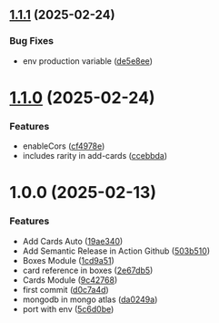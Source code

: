 ## [1.1.1](https://github.com/TeamDevRepos/tcg-hamis-api/compare/v1.1.0...v1.1.1) (2025-02-24)


### Bug Fixes

* env production variable ([de5e8ee](https://github.com/TeamDevRepos/tcg-hamis-api/commit/de5e8ee65a5179bbc8cf72478503898b4a6e3044))

# [1.1.0](https://github.com/TeamDevRepos/tcg-hamis-api/compare/v1.0.0...v1.1.0) (2025-02-24)


### Features

* enableCors ([cf4978e](https://github.com/TeamDevRepos/tcg-hamis-api/commit/cf4978e5d71e870e5404b7440e10000e1df65e59))
* includes rarity in add-cards ([ccebbda](https://github.com/TeamDevRepos/tcg-hamis-api/commit/ccebbda192869174fa34033b089513fd86293936))

# 1.0.0 (2025-02-13)


### Features

* Add Cards Auto ([19ae340](https://github.com/TeamDevRepos/tcg-hamis-api/commit/19ae3409da0b29e44eee8fe29cdfc1b6fef54b48))
* Add Semantic Release in Action Github ([503b510](https://github.com/TeamDevRepos/tcg-hamis-api/commit/503b5105f1ca812f31ae42de3c29525e343fc244))
* Boxes Module ([1cd9a51](https://github.com/TeamDevRepos/tcg-hamis-api/commit/1cd9a511eb19a951caaa1fdb4baad930a9850d0b))
* card reference in boxes ([2e67db5](https://github.com/TeamDevRepos/tcg-hamis-api/commit/2e67db518c3f6dec1d23f0161f330e40f1e6be81))
* Cards Module ([9c42768](https://github.com/TeamDevRepos/tcg-hamis-api/commit/9c4276886ea630d58925bf89df5a06ff50227ef2))
* first commit ([d0c7a4d](https://github.com/TeamDevRepos/tcg-hamis-api/commit/d0c7a4d033802d4807c03612463f66fbc90b4656))
* mongodb in mongo atlas ([da0249a](https://github.com/TeamDevRepos/tcg-hamis-api/commit/da0249a0e0c8e92309314762e0e0585ad2f1a805))
* port with env ([5c6d0be](https://github.com/TeamDevRepos/tcg-hamis-api/commit/5c6d0be2d71e37718da40fc077736df4d87a69e3))
